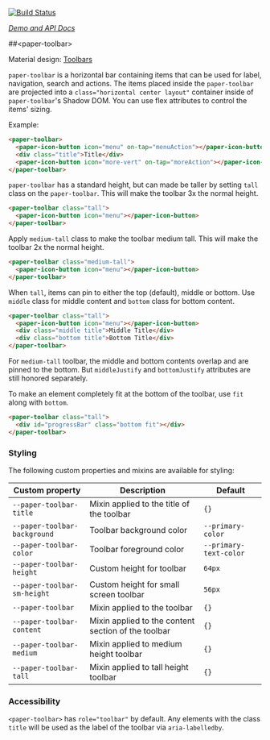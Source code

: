 
<!---

This README is automatically generated from the comments in these files:
paper-toolbar.html

Edit those files, and our readme bot will duplicate them over here!
Edit this file, and the bot will squash your changes :)

The bot does some handling of markdown. Please file a bug if it does the wrong
thing! https://github.com/PolymerLabs/tedium/issues

-->

[![Build Status](https://travis-ci.org/PolymerElements/paper-toolbar.svg?branch=master)](https://travis-ci.org/PolymerElements/paper-toolbar)

_[Demo and API Docs](https://elements.polymer-project.org/elements/paper-toolbar)_


##&lt;paper-toolbar&gt;

Material design: [Toolbars](https://www.google.com/design/spec/components/toolbars.html)

`paper-toolbar` is a horizontal bar containing items that can be used for
label, navigation, search and actions.  The items placed inside the
`paper-toolbar` are projected into a `class="horizontal center layout"` container inside of
`paper-toolbar`'s Shadow DOM.  You can use flex attributes to control the items'
sizing.

Example:

```html
<paper-toolbar>
  <paper-icon-button icon="menu" on-tap="menuAction"></paper-icon-button>
  <div class="title">Title</div>
  <paper-icon-button icon="more-vert" on-tap="moreAction"></paper-icon-button>
</paper-toolbar>
```

`paper-toolbar` has a standard height, but can made be taller by setting `tall`
class on the `paper-toolbar`.  This will make the toolbar 3x the normal height.

```html
<paper-toolbar class="tall">
  <paper-icon-button icon="menu"></paper-icon-button>
</paper-toolbar>
```

Apply `medium-tall` class to make the toolbar medium tall.  This will make the
toolbar 2x the normal height.

```html
<paper-toolbar class="medium-tall">
  <paper-icon-button icon="menu"></paper-icon-button>
</paper-toolbar>
```

When `tall`, items can pin to either the top (default), middle or bottom.  Use
`middle` class for middle content and `bottom` class for bottom content.

```html
<paper-toolbar class="tall">
  <paper-icon-button icon="menu"></paper-icon-button>
  <div class="middle title">Middle Title</div>
  <div class="bottom title">Bottom Title</div>
</paper-toolbar>
```

For `medium-tall` toolbar, the middle and bottom contents overlap and are
pinned to the bottom.  But `middleJustify` and `bottomJustify` attributes are
still honored separately.

To make an element completely fit at the bottom of the toolbar, use `fit` along
with `bottom`.

```html
<paper-toolbar class="tall">
  <div id="progressBar" class="bottom fit"></div>
</paper-toolbar>
```

### Styling

The following custom properties and mixins are available for styling:

| Custom property | Description | Default |
| --- | --- | --- |
| `--paper-toolbar-title` | Mixin applied to the title of the toolbar | `{}` |
| `--paper-toolbar-background` | Toolbar background color | `--primary-color` |
| `--paper-toolbar-color` | Toolbar foreground color | `--primary-text-color` |
| `--paper-toolbar-height` | Custom height for toolbar | `64px` |
| `--paper-toolbar-sm-height` | Custom height for small screen toolbar | `56px` |
| `--paper-toolbar` | Mixin applied to the toolbar | `{}` |
| `--paper-toolbar-content` | Mixin applied to the content section of the toolbar | `{}` |
| `--paper-toolbar-medium` | Mixin applied to medium height toolbar | `{}` |
| `--paper-toolbar-tall` | Mixin applied to tall height toolbar | `{}` |

### Accessibility

`<paper-toolbar>` has `role="toolbar"` by default. Any elements with the class `title` will
be used as the label of the toolbar via `aria-labelledby`.


